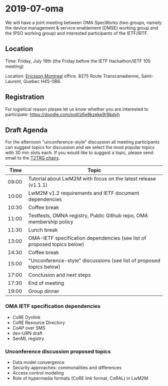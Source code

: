 # 2019-07-oma

We will have a joint meeting between OMA SpecWorks (two groups, namely the device management & service enablement (DMSE) working group and the IPSO working group) and interested participants of the IETF/IRTF. 

## Location

Time: Friday, July 19th (the Friday before the IETF Hackathon/IETF 105 meeting)

Location: [Ericsson Montreal](https://www.ericsson.com/en/about-us/company-facts/ericsson-worldwide/canada) office. 8275 Route Transcanadienne, Saint-Laurent, Quebec H4S-0B6.

## Registration

For logistical reason please let us know whether you are interested to participate:
https://doodle.com/poll/z6e8kzeke9r9bdyh
 
## Draft Agenda

For the afternoon "unconference-style" discussion all meeting participants can suggest topics for discussion and we select the most popular topics with 30 min slots each. If you would like to suggest a topic, please send email to the [T2TRG chairs](mailto:t2trg-chairs@irtf.org).

| Time    | Topic |
|---------|-------|
| 09:00   | Tutorial about LwM2M with focus on the latest release (v1.1.1)
| 10:00   | LwM2M v1.2 requirements and IETF document dependencies
| 10:30   | Coffee break
| 11:00   | Testfests, OMNA registry, Public Github repo, OMA membership policy
| 11:30   | Lunch break
| 13:00   | OMA-IETF specification dependencies (see list of proposed topics below)
| 14:30   | Coffee break
| 15:00   | "Unconference-style" discussions (see list of proposed topics below)                                             
| 17:00   | Conclusion and next steps
| 17:30   | End of meeting
| 19:00   | Group dinner

### OMA IETF specification dependencies

* CoRE Dynlink
* CoRE Resource Directory
* CoAP over SMS
* dev-URN draft
* SenML registry

### Unconference discussion proposed topics

- Data model convergence
- Security approaches: commonalities and differences
- Access control modeling
- Role of hypermedia formats (CoRE link format, CoRAL) in LwM2M
